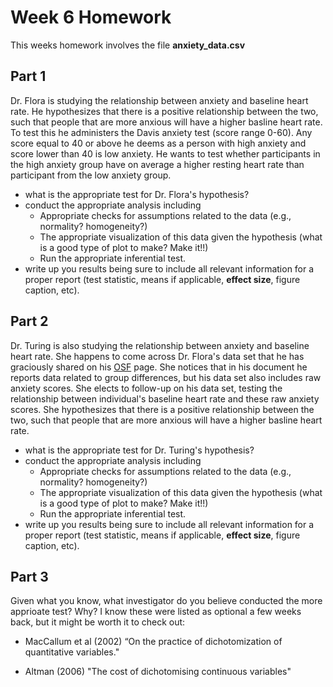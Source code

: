 # Week 6 Homework

This weeks homework involves the file **anxiety_data.csv**

## Part 1

Dr. Flora is studying the relationship between anxiety and baseline heart rate. He hypothesizes that there is a positive relationship between the two, such that people that are more anxious will have a higher basline heart rate. To test this he administers the Davis anxiety test (score range 0-60). Any score equal to 40 or above he deems as a person with high anxiety and score lower than 40 is low anxiety. He wants to test whether participants in the high anxiety group have on average a higher resting heart rate than participant from the low anxiety group.

- what is the appropriate test for Dr. Flora's hypothesis?
- conduct the appropriate analysis including
  - Appropriate checks for assumptions related to the data (e.g., normality? homogeneity?)
  - The appropriate visualization of this data given the hypothesis (what is a good type of plot to make? Make it!!)
  - Run the appropriate inferential test.
- write up you results being sure to include all relevant information for a proper report (test statistic, means if applicable, **effect size**, figure caption, etc).



## Part 2

Dr. Turing is also studying the relationship between anxiety and baseline heart rate. She happens to come across Dr. Flora's data set that he has graciously shared on his [OSF](www.osf.io) page. She notices that in his document he reports data related to group differences, but his data set also includes raw anxiety scores. She elects to follow-up on his data set, testing the relationship between individual's baseline heart rate and these raw anxiety scores. She hypothesizes that there is a positive relationship between the two, such that people that are more anxious will have a higher basline heart rate. 

- what is the appropriate test for Dr. Turing's hypothesis?
- conduct the appropriate analysis including
  - Appropriate checks for assumptions related to the data (e.g., normality? homogeneity?)
  - The appropriate visualization of this data given the hypothesis (what is a good type of plot to make? Make it!!)
  - Run the appropriate inferential test.
- write up you results being sure to include all relevant information for a proper report (test statistic, means if applicable, **effect size**, figure caption, etc).



## Part 3

Given what you know, what investigator do you believe conducted the more apprioate test? Why? I know these were listed as optional a few weeks back, but it might be worth it to check out:

- MacCallum et al (2002) “On the practice of dichotomization of quantitative variables."

- Altman (2006) "The cost of dichotomising continuous variables"